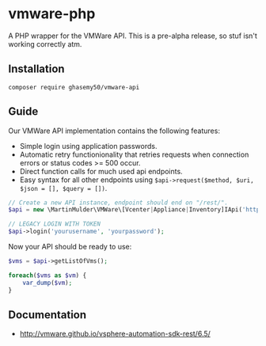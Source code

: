 # vmware-php

A PHP wrapper for the VMWare API.
This is a pre-alpha release, so stuf isn't working correctly atm.

## Installation
```
composer require ghasemy50/vmware-api
```

## Guide
Our VMWare API implementation contains the following features:
- Simple login using application passwords.
- Automatic retry functionionality that retries requests when connection errors or status codes >= 500 occur.
- Direct function calls for much used api endpoints.
- Easy syntax for all other endpoints using `$api->request($method, $uri, $json = [], $query = [])`.

```php
// Create a new API instance, endpoint should end on "/rest/".
$api = new \MartinMulder\VMWare\[Vcenter|Appliance|Inventory]IApi('https://vcenter.local/rest/');
```

```php
// LEGACY LOGIN WITH TOKEN
$api->login('yourusername', 'yourpassword');
```

Now your API should be ready to use:
```php
$vms = $api->getListOfVms();

foreach($vms as $vm) {
    var_dump($vm);
}
```

## Documentation
- http://vmware.github.io/vsphere-automation-sdk-rest/6.5/
